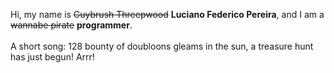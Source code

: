 Hi, my name is ~~Guybrush Threepwood~~ **Luciano Federico Pereira**, and I am a ~~wannabe pirate~~ **programmer**.<br><br>A short song: 128 bounty of doubloons gleams in the sun, a treasure hunt has just begun! Arrr!
